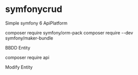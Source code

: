 # symfonycrud
Simple symfony 6 ApiPlatform

composer require symfony/orm-pack
composer require --dev symfony/maker-bundle

BBDD
Entity

composer require api

Modify Entity
